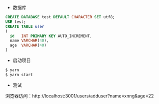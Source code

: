 - 数据库

```sql
CREATE DATABASE test DEFAULT CHARACTER SET utf8;
USE test;
CREATE TABLE user
(
  id   INT PRIMARY KEY AUTO_INCREMENT,
  name VARCHAR(40),
  age  VARCHAR(40)
)
```

- 启动项目

```bash
$ yarn
$ yarn start
```

- 测试

浏览器访问：http://localhost:3001/users/adduser?name=xnng&age=22